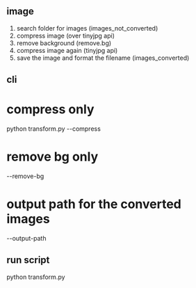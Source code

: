 ## image
1. search folder for images (images_not_converted)
2. compress image (over tinyjpg api)
3. remove background (remove.bg)
4. compress image again (tinyjpg api)
5. save the image and format the filename (images_converted)

## cli
# compress only
python transform.py --compress
# remove bg only
--remove-bg
# output path for the converted images
--output-path


## run script
python transform.py
